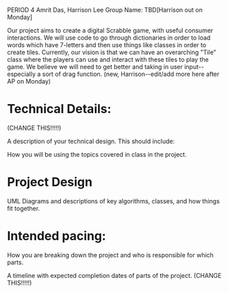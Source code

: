 PERIOD 4
Amrit Das, Harrison Lee
Group Name: TBD[Harrison out on Monday]

Our project aims to create a digital Scrabble game, with useful consumer interactions. We will use code to go through dictionaries in order to load words which have 7-letters and then use things like classes in order to create tiles. Currently, our vision is that we can have an overarching "Tile" class where the players can use and interact with these tiles to play the game. We believe we will need to get better and taking in user input--especially a sort of drag function. (new, Harrison--edit/add more here after AP on Monday)
# Technical Details:

(CHANGE THIS!!!!!)

A description of your technical design. This should include: 
   
How you will be using the topics covered in class in the project.
     
# Project Design

UML Diagrams and descriptions of key algorithms, classes, and how things fit together.


    
# Intended pacing:

How you are breaking down the project and who is responsible for which parts.

A timeline with expected completion dates of parts of the project. (CHANGE THIS!!!!!)

